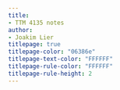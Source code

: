 ```yaml
---
title:
- TTM 4135 notes
author:
- Joakim Lier
titlepage: true
titlepage-color: "06386e"
titlepage-text-color: "FFFFFF"
titlepage-rule-color: "FFFFFF"
titlepage-rule-height: 2
---
```


